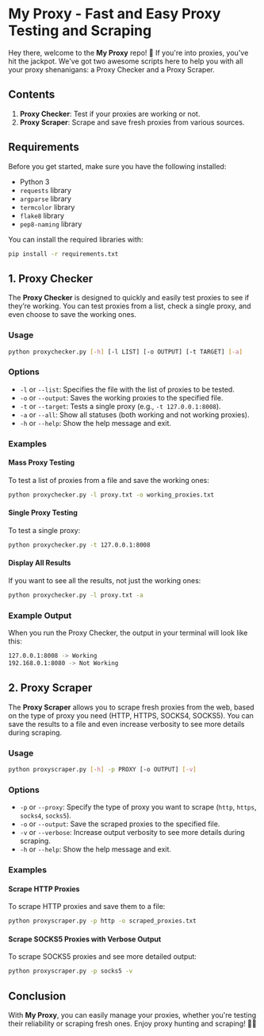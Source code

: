 # My Proxy - Fast and Easy Proxy Testing and Scraping

Hey there, welcome to the **My Proxy** repo! 🚀 If you're into proxies, you've hit the jackpot. We've got two awesome scripts here to help you with all your proxy shenanigans: a Proxy Checker and a Proxy Scraper.

## Contents

1. **Proxy Checker**: Test if your proxies are working or not.
2. **Proxy Scraper**: Scrape and save fresh proxies from various sources.

## Requirements

Before you get started, make sure you have the following installed:

- Python 3
- `requests` library
- `argparse` library
- `termcolor` library
- `flake8` library
- `pep8-naming` library

You can install the required libraries with:

```bash
pip install -r requirements.txt
```

## 1. Proxy Checker

The **Proxy Checker** is designed to quickly and easily test proxies to see if they’re working. You can test proxies from a list, check a single proxy, and even choose to save the working ones.

### Usage

```bash
python proxychecker.py [-h] [-l LIST] [-o OUTPUT] [-t TARGET] [-a]
```

### Options

- `-l` or `--list`: Specifies the file with the list of proxies to be tested.
- `-o` or `--output`: Saves the working proxies to the specified file.
- `-t` or `--target`: Tests a single proxy (e.g., `-t 127.0.0.1:8008`).
- `-a` or `--all`: Show all statuses (both working and not working proxies).
- `-h` or `--help`: Show the help message and exit.

### Examples

#### Mass Proxy Testing

To test a list of proxies from a file and save the working ones:

```bash
python proxychecker.py -l proxy.txt -o working_proxies.txt
```

#### Single Proxy Testing

To test a single proxy:

```bash
python proxychecker.py -t 127.0.0.1:8008
```

#### Display All Results

If you want to see all the results, not just the working ones:

```bash
python proxychecker.py -l proxy.txt -a
```

### Example Output

When you run the Proxy Checker, the output in your terminal will look like this:

```bash
127.0.0.1:8008 -> Working
192.168.0.1:8080 -> Not Working
```

## 2. Proxy Scraper

The **Proxy Scraper** allows you to scrape fresh proxies from the web, based on the type of proxy you need (HTTP, HTTPS, SOCKS4, SOCKS5). You can save the results to a file and even increase verbosity to see more details during scraping.

### Usage

```bash
python proxyscraper.py [-h] -p PROXY [-o OUTPUT] [-v]
```

### Options

- `-p` or `--proxy`: Specify the type of proxy you want to scrape (`http`, `https`, `socks4`, `socks5`).
- `-o` or `--output`: Save the scraped proxies to the specified file.
- `-v` or `--verbose`: Increase output verbosity to see more details during scraping.
- `-h` or `--help`: Show the help message and exit.

### Examples

#### Scrape HTTP Proxies

To scrape HTTP proxies and save them to a file:

```bash
python proxyscraper.py -p http -o scraped_proxies.txt
```

#### Scrape SOCKS5 Proxies with Verbose Output

To scrape SOCKS5 proxies and see more detailed output:

```bash
python proxyscraper.py -p socks5 -v
```

## Conclusion

With **My Proxy**, you can easily manage your proxies, whether you're testing their reliability or scraping fresh ones. Enjoy proxy hunting and scraping! 🕵️‍♂️
